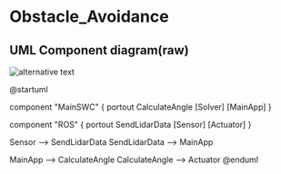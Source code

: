 # Obstacle_Avoidance

## UML Component diagram(raw)

![alternative text](http://www.plantuml.com/plantuml/proxy?cache=no&src=https://raw.https://github.com/ihor96berizka/Obstacle_Avoidance/tree/ros_compliant#readme)

@startuml


component "MainSWC" {
  portout CalculateAngle
  [Solver]
  [MainApp]
}

component "ROS" {
  portout SendLidarData
  [Sensor]
  [Actuator]
}

Sensor --> SendLidarData
SendLidarData --> MainApp

MainApp --> CalculateAngle
CalculateAngle --> Actuator
@enduml